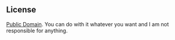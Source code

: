 ## License

[Public Domain](http://unlicense.org). You can do with it whatever you want and I am not responsible for anything.
